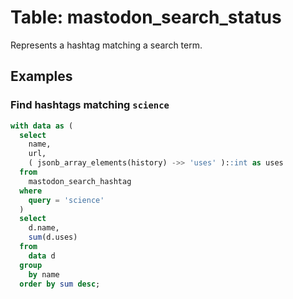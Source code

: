 # Table: mastodon_search_status

Represents a hashtag matching a search term.

## Examples

### Find hashtags matching `science`

```sql
with data as (
  select 
    name,
    url,
    ( jsonb_array_elements(history) ->> 'uses' )::int as uses 
  from 
    mastodon_search_hashtag 
  where 
    query = 'science'
  )
  select 
    d.name,
    sum(d.uses) 
  from 
    data d
  group 
    by name 
  order by sum desc;
```
